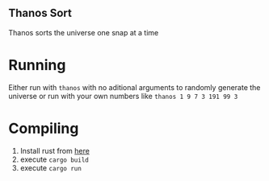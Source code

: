 ## Thanos Sort

Thanos sorts the universe one snap at a time

# Running
Either run with `thanos` with no aditional arguments to randomly generate the universe or run with your own numbers like `thanos 1 9 7 3 191 99 3` 

# Compiling
1. Install rust from [here](https://www.rust-lang.org/tools/install)
2. execute `cargo build`
3. execute `cargo run`
